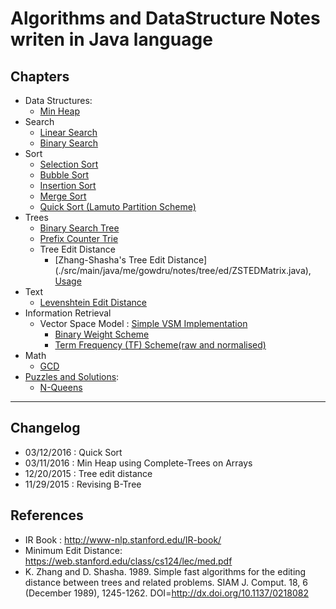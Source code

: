 # Algorithms and DataStructure Notes writen in Java language

## Chapters
+ Data Structures:
  + [Min Heap](./src/main/java/me/gowdru/notes/ds/MinHeap.java)
+ Search
  + [Linear Search](./src/main/java/me/gowdru/notes/search/LinearSearcher.java)
  + [Binary Search](./src/main/java/me/gowdru/notes/search/BinarySearcher.java)
+ Sort
  + [Selection Sort](./src/main/java/me/gowdru/notes/sort/SelectionSorter.java)
  + [Bubble Sort](./src/main/java/me/gowdru/notes/sort/BubbleSorter.java)
  + [Insertion Sort](./src/main/java/me/gowdru/notes/sort/InsertionSorter.java)
  + [Merge Sort](./src/main/java/me/gowdru/notes/sort/MergeSorter.java)
  + [Quick Sort (Lamuto Partition Scheme)](./src/main/java/me/gowdru/notes/sort/QuickSorter.java)
+ Trees
  + [Binary Search Tree](./src/main/java/me/gowdru/notes/tree/BinarySearchTree.java)
  + [Prefix Counter Trie](./src/main/java/me/gowdru/notes/tree/PrefixTrie.java)
  + Tree Edit Distance
    + [Zhang-Shasha's Tree Edit Distance] (./src/main/java/me/gowdru/notes/tree/ed/ZSTEDMatrix.java), [Usage](./src/main/java/me/gowdru/notes/tree/ed/ZSTEDComputer.java)
+ Text
  + [Levenshtein Edit Distance](./src/main/java/me/gowdru/notes/text/EditDistanceComputer.java)
+ Information Retrieval
  + Vector Space Model : [Simple VSM Implementation](./src/main/java/me/gowdru/notes/ir/vsm/VectorSpaceModel.java)
    + [Binary Weight Scheme](./src/main/java/me/gowdru/notes/ir/vsm/BinaryScheme.java)
    + [Term Frequency (TF) Scheme(raw and normalised)](./src/main/java/me/gowdru/notes/ir/vsm/TermFrequencyScheme.java)
+ Math
  + [GCD](./src/main/java/me/gowdru/notes/math/GCD.java)
+ [Puzzles and Solutions](./src/main/java/me/gowdru/notes/problems/):
  + [N-Queens](./src/main/java/me/gowdru/notes/problems/NQueensSolver.java)

---

## Changelog
+ 03/12/2016 : Quick Sort
+ 03/11/2016 : Min Heap using Complete-Trees on Arrays
+ 12/20/2015 : Tree edit distance
+ 11/29/2015 : Revising B-Tree


## References

+ IR Book : http://www-nlp.stanford.edu/IR-book/
+ Minimum Edit Distance: https://web.stanford.edu/class/cs124/lec/med.pdf
+ K. Zhang and D. Shasha. 1989. Simple fast algorithms for the editing distance between trees and related problems. SIAM J. Comput. 18, 6 (December 1989), 1245-1262. DOI=http://dx.doi.org/10.1137/0218082